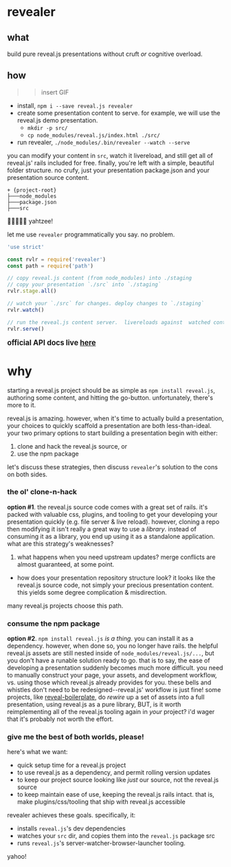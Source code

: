 # revealer

## what

build pure reveal.js presentations without cruft _or_ cognitive overload.

## how

>> insert GIF

- install, `npm i --save reveal.js revealer`
- create some presentation content to serve. for example, we will use the reveal.js demo presentation.
  - `mkdir -p src/`
  - `cp node_modules/reveal.js/index.html ./src/`
- run revealer, `./node_modules/.bin/revealer --watch --serve`

you can modify your content in `src`, watch it livereload, and still get all of reveal.js' rails included for free. finally, you're left with a simple, beautiful folder structure.  no crufy, just your presentation package.json and your presentation source content.

```
+ {project-root}
├───node_modules
├───package.json
├───src
```

:game_die::game_die::game_die::game_die::game_die: yahtzee!

let me use `revealer` programmatically you say.  no problem.

```js
'use strict'

const rvlr = require('revealer')
const path = require('path')

// copy reveal.js content (from node_modules) into ./staging
// copy your presentation `./src` into `./staging`
rvlr.stage.all()

// watch your `./src` for changes. deploy changes to `./staging`
rvlr.watch()

// run the reveal.js content server.  livereloads against  watched content
rvlr.serve()
```

<big>**official API docs live [here](cdaringe.github.io/revealer)**</big>

# why

starting a reveal.js project should be as simple as `npm install reveal.js`, authoring some content, and hitting the go-button.  unfortunately, there's more to it.

reveal.js is amazing.  however, when it's time to actually build a presentation, your choices to quickly scaffold a presentation are both less-than-ideal.  your two primary options to start building a presentation begin with either:

1. clone and hack the reveal.js source, or
1. use the npm package

let's discuss these strategies, then discuss `revealer`'s solution to the cons on both sides.

### the ol' clone-n-hack

**option #1**.  the reveal.js source code comes with a great set of rails.  it's packed with valuable css, plugins, and tooling to get your developing your presentation quickly (e.g. file server & live reload).  however, cloning a repo then modifying it isn't really a great way to use a _library_.  instead of consuming it as a library, you end up using it as a standalone application.  what are this strategy's weaknesses?

1. what happens when you need upstream updates? merge conflicts are almost guaranteed, at some point.
- how does your presentation repository structure look? it looks like the reveal.js source code, not simply your precious presentation content.  this yields some degree complication & misdirection.

many reveal.js projects choose this path.

### consume the npm package

**option #2**. `npm install reveal.js` _is a thing_.  you can install it as a dependency.  however, when done so, you no longer have rails.  the helpful reveal.js assets are still nested inside of `node_modules/reveal.js/...`, but you don't have a runable solution ready to go.  that is to say, the ease of developing a presentation suddenly becomes much more difficult.  you need to manually construct your page, your assets, and development workflow, vs. using those which reveal.js already provides for you. these bells and whistles don't need to be redesigned--reveal.js' workflow is just fine!  some projects, like [reveal-boilerplate](https://github.com/Retozi/reveal-boilerplate), do _rewire_ up a set of assets into a full presentation, using reveal.js as a pure library, BUT, is it worth reimplementing all of the reveal.js tooling again in _your_ project?  i'd wager that it's probably not worth the effort.

### give me the best of both worlds, please!

here's what we want:
  - quick setup time for a reveal.js project
  - to use reveal.js as a dependency, and permit rolling version updates
  - to keep our project source looking like _just_ our source, not the reveal.js source
  - to keep maintain ease of use, keeping the reveal.js rails intact.  that is, make  plugins/css/tooling that ship with reveal.js accessible


revealer achieves these goals. specifically, it:

  - installs `reveal.js`'s dev dependencies
  - watches your `src` dir, and copies them into the `reveal.js` package src
  - runs `reveal.js`'s server-watcher-browser-launcher tooling.

yahoo!

